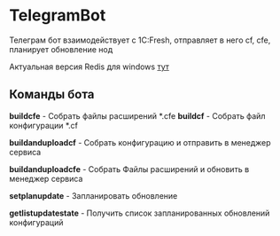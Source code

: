 # TelegramBot
Телеграм бот взаимодействует с 1C:Fresh, отправляет в него cf, cfe, планирует обновление нод

Актуальная версия Redis для windows [тут](https://github.com/MicrosoftArchive/redis/releases)

## Команды бота

**buildcfe** 					- Собрать файлы расширений *.cfe
**buildcf** 					- Собрать файл конфигурации *.cf

**buildanduploadcf** 	- Собрать конфигурацию и отправить в менеджер сервиса

**buildanduploadcfe** - Собрать Файлы расширений и обновить в менеджер сервиса

**setplanupdate** 		- Запланировать обновление

**getlistupdatestate** - Получить список запланированных обновлений конфигураций
